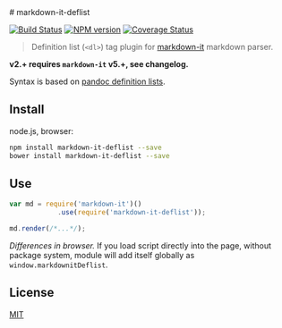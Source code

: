 <link rel="stylesheet" type="text/css" href="../style.css">
# markdown-it-deflist

[![Build Status](https://img.shields.io/travis/markdown-it/markdown-it-deflist/master.svg?style=flat)](https://travis-ci.org/markdown-it/markdown-it-deflist)
[![NPM version](https://img.shields.io/npm/v/markdown-it-deflist.svg?style=flat)](https://www.npmjs.org/package/markdown-it-deflist)
[![Coverage Status](https://img.shields.io/coveralls/markdown-it/markdown-it-deflist/master.svg?style=flat)](https://coveralls.io/r/markdown-it/markdown-it-deflist?branch=master)

> Definition list (`<dl>`) tag plugin for [markdown-it](https://github.com/markdown-it/markdown-it) markdown parser.

__v2.+ requires `markdown-it` v5.+, see changelog.__

Syntax is based on [pandoc definition lists](http://johnmacfarlane.net/pandoc/README.html#definition-lists).


## Install

node.js, browser:

```bash
npm install markdown-it-deflist --save
bower install markdown-it-deflist --save
```

## Use

```js
var md = require('markdown-it')()
            .use(require('markdown-it-deflist'));

md.render(/*...*/);
```

_Differences in browser._ If you load script directly into the page, without
package system, module will add itself globally as `window.markdownitDeflist`.


## License

[MIT](https://github.com/markdown-it/markdown-it-deflist/blob/master/LICENSE)
